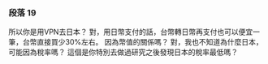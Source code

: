 ### 段落 19

所以你是用VPN去日本？
對，用日幣支付的話，台幣轉日幣再支付也可以便宜一筆，台幣直接買少30%左右。
因為幣值的關係嗎？
對，我也不知道為什麼日本，可能因為稅率嗎？
這個是你特別去做過研究之後發現日本的稅率最低嗎？